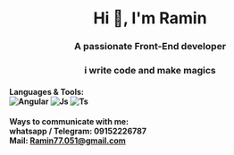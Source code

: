 <center><h1><b>Hi 👋, I'm Ramin</b></h1></center>

<center>
<h3>A passionate Front-End developer</h3>
<h3>i write code and make magics</h3>
</center>

#### Languages & Tools: <br> ![Angular](https://github.com/Ramin-Mehrabanian/Ramin-Mehrabanian/assets/47733873/3180c1a0-c253-4edb-801f-fefbbf260062 "Angular") ![Js](https://github.com/Ramin-Mehrabanian/Ramin-Mehrabanian/assets/47733873/17ab1d0b-15c8-41c1-bd26-6ea8cc09874e "Js") ![Ts](/image/sample.png "Ts")

#### Ways to communicate with me: <br> whatsapp / Telegram: 09152226787 <br> Mail: Ramin77.051@gmail.com

